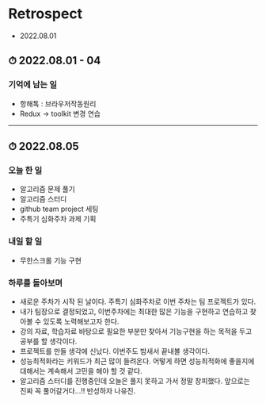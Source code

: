 # Retrospect 
- 2022.08.01

## ⏱ 2022.08.01 - 04
### 기억에 남는 일
- 항해톡 : 브라우저작동원리
- Redux ->  toolkit 변경 연습


-----


## ⏱ 2022.08.05
### 오늘 한 일
- 알고리즘 문제 풀기
- 알고리즘 스터디
- github team project 세팅
- 주특기 심화주차 과제 기획

### 내일 할 일
- 무한스크롤 기능 구현

### 하루를 돌아보며
- 새로운 주차가 시작 된 날이다. 주특기 심화주차로 이번 주차는 팀 프로젝트가 있다.
- 내가 팀장으로 결정되었고, 이번주차에는 최대한 많은 기능을 구현하고 연습하고 찾아볼 수 있도록 노력해보고자 한다.
- 강의 자료, 학습자료 바탕으로 필요한 부분만 찾아서 기능구현을 하는 목적을 두고 공부를 할 생각이다. 
- 프로젝트를 만들 생각에 신났다. 이번주도 밤새서 끝내볼 생각이다. 
- 성능최적화라는 키워드가 최근 많이 들려온다. 어떻게 하면 성능최적화에 좋을지에 대해서는 계속해서 고민을 해야 할 것 같다.
- 알고리즘 스터디를 진행중인데 오늘은 풀지 못하고 가서 정말 창피했다. 앞으로는 진짜 꼭 풀어갈거다...!! 반성하자 나유진.


